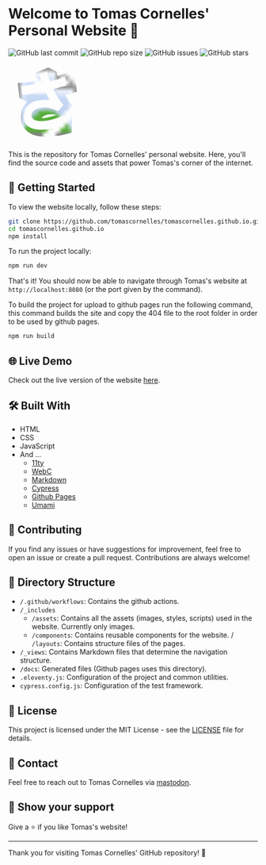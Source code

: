 # Welcome to Tomas Cornelles' Personal Website 👋

![GitHub last commit](https://img.shields.io/github/last-commit/tomascornelles/tomascornelles.github.io)
![GitHub repo size](https://img.shields.io/github/repo-size/tomascornelles/tomascornelles.github.io)
![GitHub issues](https://img.shields.io/github/issues-raw/tomascornelles/tomascornelles.github.io)
![GitHub stars](https://img.shields.io/github/stars/tomascornelles/tomascornelles.github.io?style=social)

<svg id="logo" width="160" height="160" viewBox="0 0 16 16" fill="none" xmlns="http://www.w3.org/2000/svg" xlink="http://www.w3.org/1999/xlink">
<path fill-rule="evenodd" clip-rule="evenodd" d="M8.08182 0.724701L9.7416 1.58225L9.76556 1.69366C9.8037 1.87098 9.84181 2.04338 9.87991 2.21086C9.90545 2.29538 9.93097 2.38124 9.95649 2.46845L11.8477 1.87797L13.5073 2.7354L13.8704 5.63509L13.6704 5.69021C13.2318 5.81105 12.8079 5.92686 12.3985 6.03765L12.3945 6.03873C12.0901 6.11546 11.7829 6.18923 11.4728 6.26013C11.7048 6.72219 11.9566 7.15947 12.228 7.57212C12.5579 8.05887 12.9237 8.47491 13.3247 8.82186L13.5103 8.98239L12.3711 10.2612L12.8712 10.5196L12.7903 13.8664L12.6219 13.9153C11.6794 14.1892 10.7983 14.3928 9.97894 14.5254C9.16058 14.6579 8.4028 14.7247 7.70625 14.7247C6.09072 14.7247 4.81361 14.3874 3.90864 13.6784C2.99508 12.9727 2.54485 11.967 2.54485 10.6952V10.5248L2.54795 10.5056C2.55605 10.4554 2.55946 10.4132 2.55946 10.3783V10.3708L2.55991 10.3634C2.61066 9.53486 2.83041 8.84531 3.23742 8.31405L3.23926 8.31165C3.4194 8.08255 3.6175 7.87764 3.83337 7.69715L2.25616 6.88226L1.87041 3.86674L2.13362 3.8585C2.76751 3.83865 3.4362 3.78405 4.13983 3.69446C4.75503 3.60736 5.37396 3.50889 5.99662 3.39906L5.43159 1.83724L8.08182 0.724701ZM2.80029 6.28784C3.46321 6.19462 4.14957 6.08542 4.85942 5.9602C5.66523 5.80971 6.46617 5.64919 7.26224 5.47866L7.45108 5.4382L7.52992 5.61595C7.63754 5.85858 7.73564 6.09163 7.82417 6.31506C7.91986 6.53247 8.01541 6.73974 8.11082 6.9369L8.29932 7.32648L7.87179 7.2823C7.78246 7.27307 7.69321 7.26846 7.604 7.26846H7.31186C6.80292 7.26846 6.30391 7.32199 5.81454 7.42893C5.34385 7.5339 4.91728 7.70969 4.53303 7.95548L4.52948 7.95775C4.155 8.18809 3.84594 8.50157 3.60195 8.90255C3.37346 9.29375 3.23048 9.79081 3.18322 10.4035C3.18257 10.4519 3.17732 10.5013 3.16869 10.5512V10.6651C3.16869 11.6019 3.47589 12.2474 4.05814 12.6549C4.66747 13.0712 5.51061 13.2919 6.61073 13.2919C7.79525 13.2919 9.16214 13.0719 10.7141 12.626L10.7598 10.5597C10.4264 10.7174 10.0676 10.8636 9.68364 10.9983L9.67973 10.9997C9.15393 11.1739 8.6229 11.3124 8.08673 11.415L8.08315 11.4157C7.55605 11.5082 7.06501 11.555 6.61073 11.555C6.103 11.555 5.66383 11.4819 5.30315 11.3238C5.11213 11.24 4.95242 11.122 4.84117 10.9618C4.7289 10.8 4.67745 10.6118 4.67745 10.4085V10.3548L4.67803 10.3464C4.70216 9.99741 4.85576 9.70249 5.12487 9.47184C5.38172 9.2418 5.70823 9.07654 6.09418 8.96876C6.47756 8.86169 6.88874 8.80908 7.32647 8.80908C7.82808 8.80908 8.32838 8.88833 8.82663 9.04565C9.26165 9.17182 9.65248 9.35622 9.99691 9.60014L11.1555 8.29515C10.8211 7.96529 10.5011 7.56621 10.1948 7.10028L10.192 7.09599C9.84593 6.54426 9.52504 5.9574 9.22912 5.33565L9.09893 5.06212L9.39254 4.99616C9.83777 4.89615 10.2682 4.79119 10.6839 4.68131L10.6852 4.68097L11.7084 4.41665L11.4927 2.66887C11.1413 2.78388 10.7539 2.905 10.3307 3.03221L10.3267 3.0334C9.78936 3.18484 9.22774 3.33619 8.64193 3.48752L8.43142 3.54191L8.35787 3.33564C8.22062 2.95068 8.09787 2.58542 7.9897 2.23993L7.9878 2.23388C7.91817 1.98925 7.85352 1.75464 7.7937 1.53012L6.21491 2.19434C6.29267 2.40378 6.36778 2.61324 6.44022 2.82273C6.54719 3.09412 6.64937 3.36062 6.74673 3.62221L6.84708 3.89182L6.56629 3.94389C5.8033 4.0854 5.05472 4.20675 4.32057 4.3079C3.68882 4.39494 3.10571 4.45239 2.57158 4.47989L2.80029 6.28784ZM9.71115 10.3048C9.6487 10.2914 9.58578 10.2794 9.52238 10.2689L9.51484 10.2676C9.22745 10.2101 8.94604 10.1815 8.6703 10.1815C8.13522 10.1815 7.67564 10.2815 7.28533 10.474L7.28316 10.4751C7.00037 10.611 6.84886 10.7782 6.79 10.9758C7.24734 10.953 7.76208 10.8728 8.33547 10.733C8.8074 10.6127 9.26594 10.47 9.71115 10.3048Z" fill="url(#pattern0)"></path>
<defs>
<pattern id="pattern0" patternContentUnits="objectBoundingBox" width="1" height="1">
<use href="#image0_450_106" transform="matrix(0.0116667 0 0 0.01 -0.0833333 0)"></use>
</pattern>
<image id="image0_450_106" width="100" height="100" href="https://picsum.photos/160/?blur=5"></image>
</defs>
</svg>

This is the repository for Tomas Cornelles' personal website. Here, you'll find the source code and assets that power Tomas's corner of the internet.

## 🚀 Getting Started

To view the website locally, follow these steps:

```bash
git clone https://github.com/tomascornelles/tomascornelles.github.io.git
cd tomascornelles.github.io
npm install
```

To run the project locally:

```bash
npm run dev
```

That's it! You should now be able to navigate through Tomas's website at `http://localhost:8080` (or the port given by the command).

To build the project for upload to github pages run the following command, this command builds the site and copy the 404 file to the root folder in order to be used by github pages.

```bash
npm run build
```

## 🌐 Live Demo

Check out the live version of the website [here](https://tomascornelles.com).

## 🛠️ Built With

- HTML
- CSS
- JavaScript
- And ...
  - [11ty](https://www.11ty.dev/)
  - [WebC](https://www.11ty.dev/docs/languages/webc/)
  - [Markdown](https://www.markdownguide.org/)
  - [Cypress](https://www.cypress.io/)
  - [Github Pages](https://pages.github.com/)
  - [Umami](https://umami.is/)

## 🤝 Contributing

If you find any issues or have suggestions for improvement, feel free to open an issue or create a pull request. Contributions are always welcome!

## 📂 Directory Structure

- `/.github/workflows`: Contains the github actions.
- `/_includes`
  - `/assets`: Contains all the assets (images, styles, scripts) used in the website. Currently only images.
  - `/components`: Contains reusable components for the website.
  / `/layouts`: Contains structure files of the pages.
- `/_views`: Contains Markdown files that determine the navigation structure.
- `/docs`: Generated files (Github pages uses this directory).
- `.eleventy.js`: Configuration of the project and common utilities.
- `cypress.config.js`: Configuration of the test framework.

## 📜 License

This project is licensed under the MIT License - see the [LICENSE](LICENSE) file for details.

## 📧 Contact

Feel free to reach out to Tomas Cornelles via [mastodon](https://mastodon.world/@tomascornelles).

## 🌟 Show your support

Give a ⭐️ if you like Tomas's website!

---

Thank you for visiting Tomas Cornelles' GitHub repository! 🎉
